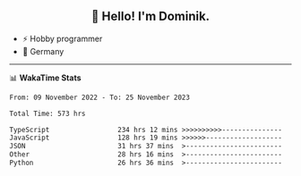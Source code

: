 <h2 align="center">👋 Hello! I'm Dominik.</h2>

- ⚡ Hobby programmer
- 📍 Germany

---
📊 **WakaTime Stats**
<!--START_SECTION:waka-->

```txt
From: 09 November 2022 - To: 25 November 2023

Total Time: 573 hrs

TypeScript                 234 hrs 12 mins >>>>>>>>>>---------------   40.87 %
JavaScript                 128 hrs 19 mins >>>>>>-------------------   22.40 %
JSON                       31 hrs 37 mins  >------------------------   05.52 %
Other                      28 hrs 16 mins  >------------------------   04.93 %
Python                     26 hrs 36 mins  >------------------------   04.64 %
```

<!--END_SECTION:waka-->
